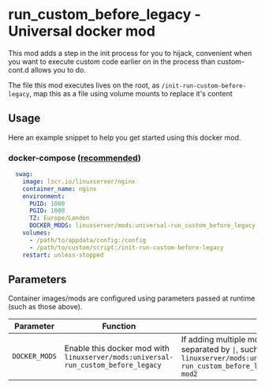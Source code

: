# run_custom_before_legacy - Universal docker mod

This mod adds a step in the init process for you to hijack, convenient when you want to execute custom code earlier on in the process than custom-cont.d allows you to do.

The file this mod executes lives on the root, as `/init-run-custom-before-legacy`, map this as a file using volume mounts to replace it's content

## Usage

Here an example snippet to help you get started using this docker mod.

### docker-compose ([recommended](https://docs.linuxserver.io/general/docker-compose))

```yaml
  swag:
    image: lscr.io/linuxserver/nginx
    container_name: nginx
    environment:
      PUID: 1000
      PGID: 1000
      TZ: Europe/London
      DOCKER_MODS: linuxserver/mods:universal-run_custom_before_legacy
    volumes:
      - /path/to/appdata/config:/config
      - /path/to/custom/script:/init-run-custom-before-legacy
    restart: unless-stopped
```

## Parameters

Container images/mods are configured using parameters passed at runtime (such as those above).

| Parameter | Function | Notes |
| :----: | --- | --- |
| `DOCKER_MODS` | Enable this docker mod with `linuxserver/mods:universal-run_custom_before_legacy` | If adding multiple mods, enter them in an array separated by `\|`, such as `DOCKER_MODS: linuxserver/mods:universal-run_custom_before_legacy\|linuxserver/mods:universal-mod2` |
